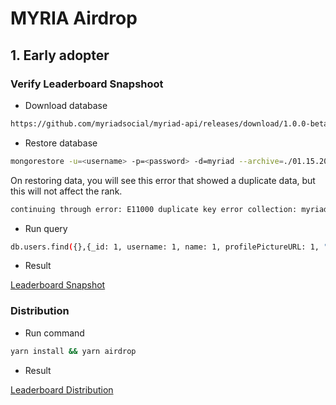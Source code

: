 # MYRIA Airdrop

## 1. Early adopter
### Verify Leaderboard Snapshoot

- Download database

```bash
https://github.com/myriadsocial/myriad-api/releases/download/1.0.0-beta3/01.15.2022_myriad-db-0.dump
```

- Restore database

```bash
mongorestore -u=<username> -p=<password> -d=myriad --archive=./01.15.2022_myriad-db-0.dump
```

On restoring data, you will see this error that showed a duplicate data, but this will not affect the rank.

```bash
continuing through error: E11000 duplicate key error collection: myriad.votes index: uniqueVoteIndex dup key: { userId: "0x22ab91aba7e6f8937930da2b42147b426301e8dbafdfa006330afe33e36e925b", type: "post", referenceId: "61dfc228d376da001d0eeebf" }
```

- Run query

```bash
db.users.find({},{_id: 1, username: 1, name: 1, profilePictureURL: 1, "metric.totalKudos": 1}).sort({"metric.totalKudos": -1}).limit(500)
```

- Result

[Leaderboard Snapshot](./leaderboard-snapshot.md)

### Distribution

- Run command
```bash
yarn install && yarn airdrop
```

- Result

[Leaderboard Distribution](./leaderboard-distribution.md)
